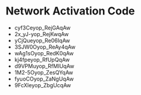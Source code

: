 # Network Activation Code
* cyf3Ceyop_RejGAqAw
* 2x_yJ-yop_RejKwqAw
* yCjQueyop_Re06IqAw
* 3SJW0Oyop_ReAy4qAw
* wAg1sOyop_RedK0qAw
* kj4fpeyop_RfUpQqAw
* d9VPMuyop_RfMIUqAw
* 1M2-5Oyop_ZesQYqAw
* fyuoCOyop_ZaNgUqAw
* 9FcXIeyop_ZbgUcqAw